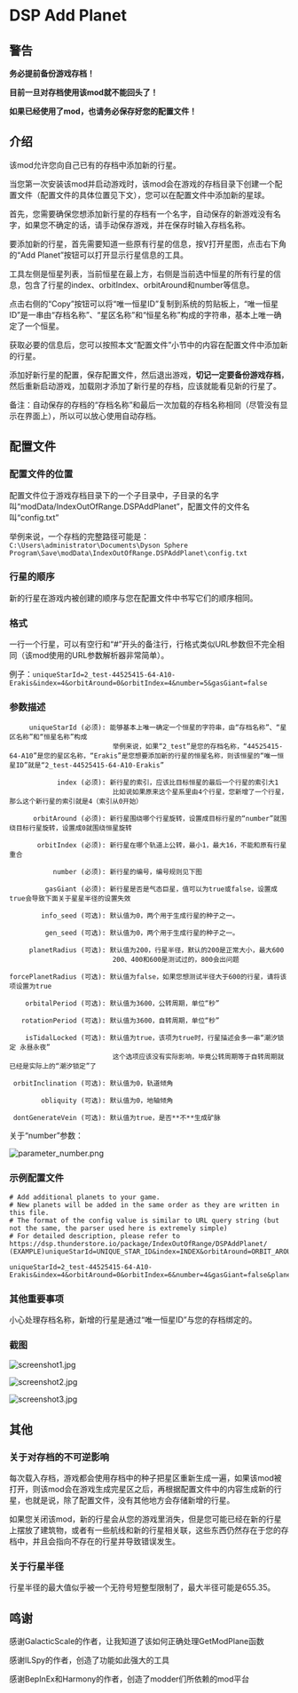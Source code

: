 # DSP Add Planet

## 警告

**务必提前备份游戏存档！**

**目前一旦对存档使用该mod就不能回头了！**

**如果已经使用了mod，也请务必保存好您的配置文件！**

## 介绍

该mod允许您向自己已有的存档中添加新的行星。

当您第一次安装该mod并启动游戏时，该mod会在游戏的存档目录下创建一个配置文件（配置文件的具体位置见下文），您可以在配置文件中添加新的星球。

首先，您需要确保您想添加新行星的存档有一个名字，自动保存的新游戏没有名字，如果您不确定的话，请手动保存游戏，并在保存时输入存档名称。

要添加新的行星，首先需要知道一些原有行星的信息，按V打开星图，点击右下角的“Add Planet”按钮可以打开显示行星信息的工具。

工具左侧是恒星列表，当前恒星在最上方，右侧是当前选中恒星的所有行星的信息，包含了行星的index、orbitIndex、orbitAround和number等信息。

点击右侧的“Copy”按钮可以将“唯一恒星ID”复制到系统的剪贴板上，“唯一恒星ID”是一串由“存档名称”、“星区名称”和“恒星名称”构成的字符串，基本上唯一确定了一个恒星。

获取必要的信息后，您可以按照本文“配置文件”小节中的内容在配置文件中添加新的行星。

添加好新行星的配置，保存配置文件，然后退出游戏，**切记一定要备份游戏存档**，然后重新启动游戏，加载刚才添加了新行星的存档，应该就能看见新的行星了。

备注：自动保存的存档的“存档名称”和最后一次加载的存档名称相同（尽管没有显示在界面上），所以可以放心使用自动存档。

## 配置文件

### 配置文件的位置

配置文件位于游戏存档目录下的一个子目录中，子目录的名字叫“modData/IndexOutOfRange.DSPAddPlanet”，配置文件的文件名叫“config.txt”

举例来说，一个存档的完整路径可能是：`C:\Users\administrator\Documents\Dyson Sphere Program\Save\modData\IndexOutOfRange.DSPAddPlanet\config.txt`

### 行星的顺序

新的行星在游戏内被创建的顺序与您在配置文件中书写它们的顺序相同。

### 格式

一行一个行星，可以有空行和“#”开头的备注行，行格式类似URL参数但不完全相同（该mod使用的URL参数解析器非常简单）。

例子：`uniqueStarId=2_test-44525415-64-A10-Erakis&index=4&orbitAround=0&orbitIndex=4&number=5&gasGiant=false`

### 参数描述

```
     uniqueStarId (必须): 能够基本上唯一确定一个恒星的字符串，由“存档名称”、“星区名称”和“恒星名称”构成
                          举例来说，如果“2_test”是您的存档名称，“44525415-64-A10”是您的星区名称，“Erakis”是您想要添加新的行星的恒星名称，则该恒星的“唯一恒星ID”就是“2_test-44525415-64-A10-Erakis”

            index (必须): 新行星的索引，应该比目标恒星的最后一个行星的索引大1
                          比如说如果原来这个星系里由4个行星，您新增了一个行星，那么这个新行星的索引就是4（索引从0开始）

      orbitAround (必须): 新行星围绕哪个行星旋转，设置成目标行星的“number”就围绕目标行星旋转，设置成0就围绕恒星旋转

       orbitIndex (必须): 新行星在哪个轨道上公转，最小1，最大16，不能和原有行星重合

           number (必须): 新行星的编号，编号规则见下图

         gasGiant (必须): 新行星是否是气态巨星，值可以为true或false，设置成true会导致下面关于星星半径的设置失效

        info_seed (可选): 默认值为0，两个用于生成行星的种子之一。

         gen_seed (可选): 默认值为0，两个用于生成行星的种子之一。

     planetRadius (可选): 默认值为200，行星半径，默认的200是正常大小，最大600
                          200、400和600是测试过的，800会出问题

forcePlanetRadius (可选): 默认值为false，如果您想测试半径大于600的行星，请将该项设置为true

    orbitalPeriod (可选): 默认值为3600，公转周期，单位“秒”

   rotationPeriod (可选): 默认值为3600，自转周期，单位“秒”

    isTidalLocked (可选): 默认值为true，该项为true时，行星描述会多一串“潮汐锁定 永昼永夜”
                          这个选项应该没有实际影响，毕竟公转周期等于自转周期就已经是实际上的“潮汐锁定”了

 orbitInclination (可选): 默认值为0，轨道倾角

        obliquity (可选): 默认值为0，地轴倾角

 dontGenerateVein (可选): 默认值为true，是否**不**生成矿脉
```

关于“number”参数：

![parameter_number.png](https://raw.githubusercontent.com/LittleSaya/IndexOutOfRangeDSPMod/master/DSPAddPlanet/Doc/parameter_number.png "关于“number”参数")

### 示例配置文件

```
# Add additional planets to your game.
# New planets will be added in the same order as they are written in this file.
# The format of the config value is similar to URL query string (but not the same, the parser used here is extremely simple)
# For detailed description, please refer to https://dsp.thunderstore.io/package/IndexOutOfRange/DSPAddPlanet/
(EXAMPLE)uniqueStarId=UNIQUE_STAR_ID&index=INDEX&orbitAround=ORBIT_AROUND&orbitIndex=ORBIT_INDEX&number=NUMBER&gasGiant=GAS_GIANT&info_seed=INFO_SEED&gen_seed=GEN_SEED&planetRadius=PLANET_RADIUS&forcePlanetRadius=FORCE_PLANET_RADIUS&orbitalPeriod=ORBITAL_PERIOD&rotationPeriod=ROTATION_PERIOD&isTidalLocked=IS_TIDAL_LOCKED&orbitInclination=ORBIT_INCLINATION&obliquity=OBLIQUITY&dontGenerateVein=DONT_GENERATE_VEIN

uniqueStarId=2_test-44525415-64-A10-Erakis&index=4&orbitAround=0&orbitIndex=6&number=4&gasGiant=false&planetRadius=600
```

### 其他重要事项

小心处理存档名称，新增的行星是通过“唯一恒星ID”与您的存档绑定的。

### 截图

![screenshot1.jpg](https://raw.githubusercontent.com/LittleSaya/IndexOutOfRangeDSPMod/master/DSPAddPlanet/Doc/screenshot1.jpg "screenshot1")

![screenshot2.jpg](https://raw.githubusercontent.com/LittleSaya/IndexOutOfRangeDSPMod/master/DSPAddPlanet/Doc/screenshot2.jpg "screenshot2")

![screenshot3.jpg](https://raw.githubusercontent.com/LittleSaya/IndexOutOfRangeDSPMod/master/DSPAddPlanet/Doc/screenshot3.jpg "screenshot3")

## 其他

### 关于对存档的不可逆影响

每次载入存档，游戏都会使用存档中的种子把星区重新生成一遍，如果该mod被打开，则该mod会在游戏生成完星区之后，再根据配置文件中的内容生成新的行星，也就是说，除了配置文件，没有其他地方会存储新增的行星。

如果您关闭该mod，新的行星会从您的游戏里消失，但是您可能已经在新的行星上摆放了建筑物，或者有一些航线和新的行星相关联，这些东西仍然存在于您的存档中，并且会指向不存在的行星并导致错误发生。

### 关于行星半径

行星半径的最大值似乎被一个无符号短整型限制了，最大半径可能是655.35。

## 鸣谢

感谢GalacticScale的作者，让我知道了该如何正确处理GetModPlane函数

感谢ILSpy的作者，创造了功能如此强大的工具

感谢BepInEx和Harmony的作者，创造了modder们所依赖的mod平台
